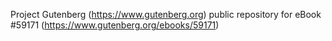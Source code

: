 Project Gutenberg (https://www.gutenberg.org) public repository for
eBook #59171 (https://www.gutenberg.org/ebooks/59171)

